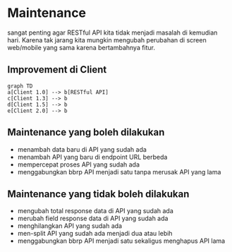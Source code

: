 # Maintenance

sangat penting agar RESTful API kita tidak menjadi masalah di kemudian hari. Karena tak jarang kita mungkin mengubah perubahan di screen web/mobile yang sama karena bertambahnya fitur.

## Improvement di Client

```mermaid
graph TD
a[Client 1.0] --> b[RESTful API]
c[Client 1.3] --> b
d[Client 1.5] --> b
e[Client 2.0] --> b

```

## Maintenance yang boleh dilakukan

- menambah data baru di API yang sudah ada
- menambah API yang baru di endpoint URL berbeda
- mempercepat proses API yang sudah ada
- menggabungkan bbrp API menjadi satu tanpa merusak API yang lama

## Maintenance yang tidak boleh dilakukan

- mengubah total response data di API yang sudah ada
- merubah field response data di API yang sudah ada
- menghilangkan API yang sudah ada
- men-split API yang sudah ada menjadi dua atau lebih
- menggabungkan bbrp API menjadi satu sekaligus menghapus API lama